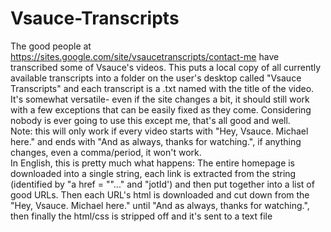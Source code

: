 # Vsauce-Transcripts    
The good people at https://sites.google.com/site/vsaucetranscripts/contact-me have transcribed some of Vsauce's videos. This puts a local copy of all currently available transcripts into a folder on the user's desktop called "Vsauce Transcripts" and each transcript is a .txt named with the title of the video. It's somewhat versatile- even if the site changes a bit, it should still work with a few exceptions that can be easily fixed as they come. Considering nobody is ever going to use this except me, that's all good and well.      
Note: this will only work if every video starts with "Hey, Vsauce. Michael here." and ends with "And as always, thanks for watching.", if anything changes, even a comma/period, it won't work.      
In English, this is pretty much what happens: The entire homepage is downloaded into a single string, each link is extracted from the string (identified by "a href = ""..." and "jotId') and then put together into a list of good URLs. Then each URL's html is downloaded and cut down from the "Hey, Vsauce. Michael here." until "And as always, thanks for watching.", then finally the html/css is stripped off and it's sent to a text file
